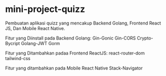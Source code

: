 # mini-project-quizz
Pembuatan aplikasi quizz yang mencakup Backend Golang, Frontend React JS,  Dan Mobile React Native.

Fitur yang Diinstall pada Backend Golang:
Gin-Gonic
Gin-CORS
Crypto-Bycript
Golang-JWT
Gorm

Fitur yang Ditambahkan padaa Frontend ReactJS:
react-router-dom
tailwind-css

Fitur yang ditambahkan pada Mobile React Native
Stack-Navigator
